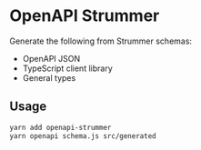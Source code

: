 # OpenAPI Strummer

Generate the following from Strummer schemas:

- OpenAPI JSON
- TypeScript client library
- General types

## Usage

```sh
yarn add openapi-strummer
yarn openapi schema.js src/generated
```
